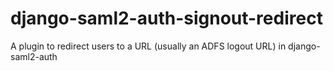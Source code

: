 # django-saml2-auth-signout-redirect
A plugin to redirect users to a URL (usually an ADFS logout URL) in django-saml2-auth
